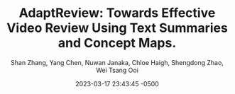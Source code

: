 ---
title: "AdaptReview: Towards Effective Video Review Using Text Summaries and Concept Maps."
image: "/assets/publication/截圖-2024-02-25-下午10.25.31.png"
description: 
keywords: 
date:  2023-03-17 23:43:45 -0500
date-text: INTERACT
author: Shan Zhang, Yang Chen, Nuwan Janaka, Chloe Haigh, Shengdong Zhao, Wei Tsang Ooi
pdf-link: 
page-link: https://link.springer.com/chapter/10.1007/978-3-031-42283-6_25
video-link:
---